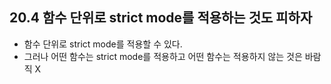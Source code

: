## 20.4 함수 단위로 strict mode를 적용하는 것도 피하자

- 함수 단위로 strict mode를 적용할 수 있다.
- 그러나 어떤 함수는 strict mode를 적용하고 어떤 함수는 적용하지 않는 것은 바람직 X
